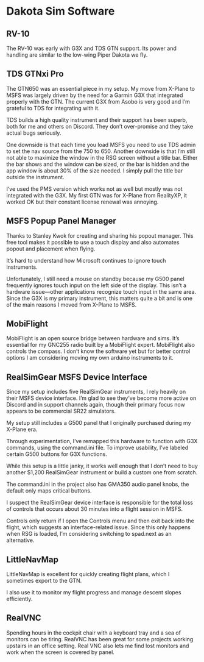 # Dakota Sim Software

## RV-10
The RV-10 was early with G3X and TDS GTN support.  Its power and handling are similar to the low-wing Piper Dakota we fly.

## TDS GTNxi Pro

The GTN650 was an essential piece in my setup. My move from X-Plane to MSFS was largely driven by the need for a Garmin G3X that integrated properly with the GTN.  The current G3X from Asobo is very good and I’m grateful to TDS for integrating with it.

TDS builds a high quality instrument and their support has been superb, both for me and others on Discord.  They don’t over-promise and they take actual bugs seriously.

One downside is that each time you load MSFS you need to use TDS admin to set the nav source from the 750 to 650.  Another downside is that I’m still not able to maximize the window in the RSG screen without a title bar.  Either the bar shows and the window can be sized, or the bar is hidden and the app window is about 30% of the size needed. I simply pull the title bar outside the instrument.

I’ve used the PMS version which works not as well but mostly was not integrated with the G3X.  My first GTN was for X-Plane from RealityXP, it worked OK but their constant license renewal was annoying.

## MSFS Popup Panel Manager

Thanks to Stanley Kwok for creating and sharing his popout manager. This free tool makes it possible to use a touch display and also automates popout and placement when flying.  

It’s hard to understand how Microsoft continues to ignore touch instruments.

Unfortunately, I still need a mouse on standby because my G500 panel frequently ignores touch input on the left side of the display. This isn’t a hardware issue—other applications recognize touch input in the same area. Since the G3X is my primary instrument, this matters quite a bit and is one of the main reasons I moved from X-Plane to MSFS.

## MobiFlight

MobiFlight is an open source bridge between hardware and sims.  It’s essential for my GNC255 radio built by a MobiFlight expert. MobiFlight also controls the compass.  I don’t know the software yet but for better control options I am considering moving my own arduino instruments to it.

## RealSimGear MSFS Device Interface

Since my setup includes five RealSimGear instruments, I rely heavily on their MSFS device interface. I’m glad to see they’ve become more active on Discord and in support channels again, though their primary focus now appears to be commercial SR22 simulators.

My setup still includes a G500 panel that I originally purchased during my X-Plane era.

Through experimentation, I’ve remapped this hardware to function with G3X commands, using the command.ini file. To improve usability, I’ve labeled certain G500 buttons for G3X functions.

While this setup is a little janky, it works well enough that I don’t need to buy another $1,200 RealSimGear instrument or build a custom one from scratch.

The command.ini in the project also has GMA350 audio panel knobs, the default only maps critical buttons.

I suspect the RealSimGear device interface is responsible for the total loss of controls that occurs about 30 minutes into a flight session in MSFS.

Controls only return if I open the Controls menu and then exit back into the flight, which suggests an interface-related issue. Since this only happens when RSG is loaded, I’m considering switching to spad.next as an alternative.

## LittleNavMap

LittleNavMap is excellent for quickly creating flight plans, which I sometimes export to the GTN.

I also use it to monitor my flight progress and manage descent slopes efficiently.

## RealVNC

Spending hours in the cockpit chair with a keyboard tray and a sea of monitors can be tiring.  RealVNC has been great for some projects working upstairs in an office setting.  Real VNC also lets me find lost monitors and work when the screen is covered by panel.
